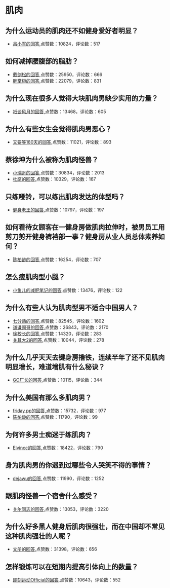#  肌肉 
## 为什么运动员的肌肉还不如健身爱好者明显？
- [吕小军的回答](https://www.zhihu.com/question/444755298/answer/-1978463760),点赞数：10824，评论数：517
## 如何减掉腰腹部的脂肪？
- [戴剑松的回答](https://www.zhihu.com/question/33277243/answer/225252718),点赞数：25950，评论数：666
- [胖掌柜的回答](https://www.zhihu.com/question/33277243/answer/1616885309),点赞数：22079，评论数：831
## 为什么现在很多人觉得大块肌肉男缺少实用的力量？
- [衹谈风月的回答](https://www.zhihu.com/question/329256289/answer/897270414),点赞数：13468，评论数：605
## 为什么有些女生会觉得肌肉男恶心？
- [又要等180天的回答](https://www.zhihu.com/question/289965964/answer/551273964),点赞数：11021，评论数：893
## 蔡徐坤为什么被称为肌肉怪兽？
- [小瑞哥的回答](https://www.zhihu.com/question/312224376/answer/600517289),点赞数：30834，评论数：2013
- [杜腐的回答](https://www.zhihu.com/question/312224376/answer/601911404),点赞数：10329，评论数：167
## 只练哑铃，可以练出肌肉发达的体型吗？
- [健身老王的回答](https://www.zhihu.com/question/333584554/answer/789740142),点赞数：10797，评论数：197
## 如何看待女顾客在一健身房做肌肉拉伸时，被男员工用剪刀剪开健身裤裆部一事？健身房从业人员总体素养如何？
- [陈柏龄的回答](https://www.zhihu.com/question/402620503/answer/1295410185),点赞数：16254，评论数：707
## 怎么瘦肌肉型小腿？
- [小鱼儿的减肥笔记的回答](https://www.zhihu.com/question/27051153/answer/653135824),点赞数：13476，评论数：122
## 为什么有些人认为肌肉型男不适合中国男人？
- [七分熟的回答](https://www.zhihu.com/question/342732189/answer/814969986),点赞数：82545，评论数：1602
- [谦谦阙哥的回答](https://www.zhihu.com/question/342732189/answer/807813911),点赞数：26843，评论数：2170
- [徐校长的回答](https://www.zhihu.com/question/342732189/answer/804683903),点赞数：14320，评论数：283
- [关其大2的回答](https://www.zhihu.com/question/342732189/answer/806411421),点赞数：10044，评论数：278
## 为什么几乎天天去键身房撸铁，连续半年了还不见肌肉明显增长，难道增肌有什么秘诀？
- [GO厂长的回答](https://www.zhihu.com/question/344778141/answer/1136165461),点赞数：10115，评论数：344
## 为什么美国有那么多肌肉男？
- [friday pp的回答](https://www.zhihu.com/question/20684684/answer/87801810),点赞数：15732，评论数：977
- [陈柏龄的回答](https://www.zhihu.com/question/20684684/answer/15845649),点赞数：11790，评论数：99
## 为何许多男士痴迷于练肌肉？
- [Elvincc的回答](https://www.zhihu.com/question/23850556/answer/633404964),点赞数：18422，评论数：790
## 身为肌肉男的你遇到过哪些令人哭笑不得的事情？
- [dejawu的回答](https://www.zhihu.com/question/269340918/answer/408032321),点赞数：11990，评论数：1252
## 跟肌肉怪兽一个宿舍什么感受？
- [关尔同志的回答](https://www.zhihu.com/question/319207832/answer/648180934),点赞数：13053，评论数：3220
## 为什么好多黑人健身后肌肉很强壮，而在中国却不常见这种肌肉强壮的人呢？
- [文册的回答](https://www.zhihu.com/question/337568352/answer/-1877410298),点赞数：31398，评论数：656
## 怎样锻炼可以在短期内提高引体向上的数量？
- [即刻运动Official的回答](https://www.zhihu.com/question/25639128/answer/340704096),点赞数：10643，评论数：552
